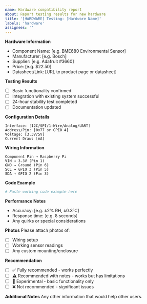 ```yaml
---
name: Hardware compatibility report
about: Report testing results for new hardware
title: '[HARDWARE] Testing: [Hardware Name]'
labels: 'hardware'
assignees: ''
---
```


**Hardware Information**
- Component Name: [e.g. BME680 Environmental Sensor]
- Manufacturer: [e.g. Bosch]
- Supplier: [e.g. Adafruit #3660]
- Price: [e.g. $22.50]
- Datasheet/Link: [URL to product page or datasheet]

**Testing Results**
- [ ] Basic functionality confirmed
- [ ] Integration with existing system successful
- [ ] 24-hour stability test completed
- [ ] Documentation updated

**Configuration Details**
```
Interface: [I2C/SPI/1-Wire/Analog/UART]
Address/Pin: [0x77 or GPIO 4]
Voltage: [3.3V/5V]
Current Draw: [mA]
```

**Wiring Information**
```
Component Pin → Raspberry Pi
VIN → 3.3V (Pin 1)
GND → Ground (Pin 6)
SCL → GPIO 3 (Pin 5)
SDA → GPIO 2 (Pin 3)
```

**Code Example**
```python
# Paste working code example here
```

**Performance Notes**
- Accuracy: [e.g. ±2% RH, ±0.3°C]
- Response time: [e.g. 8 seconds]
- Any quirks or special considerations

**Photos**
Please attach photos of:
- [ ] Wiring setup
- [ ] Working sensor readings
- [ ] Any custom mounting/enclosure

**Recommendation**
- [ ] ✅ Fully recommended - works perfectly
- [ ] ⚠️ Recommended with notes - works but has limitations
- [ ] 🔬 Experimental - basic functionality only
- [ ] ❌ Not recommended - significant issues

**Additional Notes**
Any other information that would help other users.
